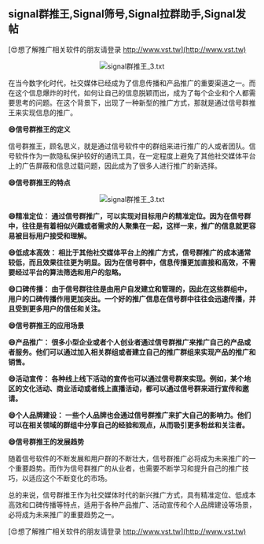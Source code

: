 ## **signal群推王,Signal筛号,Signal拉群助手,Signal发帖**

[😍想了解推广相关软件的朋友请登录 http://www.vst.tw](http://www.vst.tw)

 <center><img src="https://vst.tw/MP4/tuiguang/png/4.png" alt="signal群推王_3.txt"></center>

在当今数字化时代，社交媒体已经成为了信息传播和产品推广的重要渠道之一。而在这个信息爆炸的时代，如何让自己的信息脱颖而出，成为了每个企业和个人都需要思考的问题。在这个背景下，出现了一种新型的推广方式，那就是通过信号群推王来实现信息的推广。

**😄信号群推王的定义**

信号群推王，顾名思义，就是通过信号软件中的群组来进行推广的人或者团队。信号软件作为一款隐私保护较好的通讯工具，在一定程度上避免了其他社交媒体平台上的广告屏蔽和信息过载问题，因此成为了很多人进行推广的新选择。

**😄信号群推王的特点**

 <center><img src="https://vst.tw/MP4/tuiguang/png/0.png" alt="signal群推王_3.txt"></center>

**😄精准定位： 通过信号群推广，可以实现对目标用户的精准定位。因为在信号群中，往往是有着相似兴趣或者需求的人聚集在一起，这样一来，推广的信息就更容易被目标用户接受和理解。**

**😄低成本高效： 相比于其他社交媒体平台上的推广方式，信号群推广的成本通常较低，而且效果往往更为明显。因为在信号群中，信息传播更加直接和高效，不需要经过平台的算法筛选和用户的忽略。**

**😄口碑传播： 由于信号群往往是由用户自发建立和管理的，因此在这些群组中，用户的口碑传播作用更加突出。一个好的推广信息在信号群中往往会迅速传播，并且受到更多用户的信任和关注。**

**😄信号群推王的应用场景**

**😄产品推广： 很多小型企业或者个人创业者通过信号群推广来推广自己的产品或者服务。他们可以通过加入相关群组或者建立自己的推广群组来实现产品的推广和销售。**

**😄活动宣传： 各种线上线下活动的宣传也可以通过信号群来实现。例如，某个地区的文化活动、商业活动或者线上直播活动，都可以通过信号群来进行宣传和邀请。**

**😄个人品牌建设： 一些个人品牌也会通过信号群推广来扩大自己的影响力。他们可以在相关领域的群组中分享自己的经验和观点，从而吸引更多粉丝和关注者。**

**😄信号群推王的发展趋势**

随着信号软件的不断发展和用户群的不断壮大，信号群推广必将成为未来推广的一个重要趋势。而作为信号群推广的从业者，也需要不断学习和提升自己的推广技巧，以适应这个不断变化的市场。

总的来说，信号群推王作为社交媒体时代的新兴推广方式，具有精准定位、低成本高效和口碑传播等特点，适用于各种产品推广、活动宣传和个人品牌建设等场景，必将成为未来推广的重要趋势之一。

[😍想了解推广相关软件的朋友请登录 http://www.vst.tw](http://www.vst.tw)



